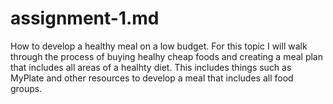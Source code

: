 # assignment-1.md

How to develop a healthy meal on a low budget. 
For this topic I will walk through the process of buying healhy cheap foods and creating a meal plan that includes all areas of a healhty diet. 
This includes things such as MyPlate and other resources to develop a meal that includes all food groups. 

